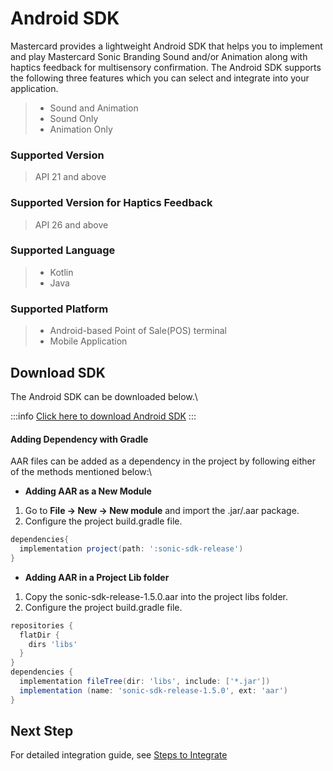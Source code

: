 # Android SDK

Mastercard provides a lightweight Android SDK that helps you to implement and play Mastercard Sonic Branding Sound and/or Animation along with haptics feedback for multisensory confirmation. The Android SDK supports the following three features which you can select and integrate into your application.

> * Sound and Animation
> * Sound Only
> * Animation Only

### Supported Version <a href="#supported-version" id="supported-version"></a>

> API 21 and above

### Supported Version for Haptics Feedback <a href="#supported-version-for-haptics-feedback" id="supported-version-for-haptics-feedback"></a>

> API 26 and above

### Supported Language <a href="#supported-language" id="supported-language"></a>

> * Kotlin
> * Java

### Supported Platform <a href="#supported-platform" id="supported-platform"></a>

> * Android-based Point of Sale(POS) terminal
> * Mobile Application

## Download SDK <a href="#download-sdk" id="download-sdk"></a>

The Android SDK can be downloaded below.\

:::info
[Click here to download Android SDK](/files/sonic-sdk-release-1.5.0.aar)
:::

#### Adding Dependency with Gradle <a href="#adding-dependency-with-gradle" id="adding-dependency-with-gradle"></a>

AAR files can be added as a dependency in the project by following either of the methods mentioned below:\


* **Adding AAR as a New Module**

1. Go to **File -> New -> New module** and import the .jar/.aar package.
2. Configure the project build.gradle file.

```groovy
dependencies{
  implementation project(path: ':sonic-sdk-release')
}
```

* **Adding AAR in a Project Lib folder**

1. Copy the sonic-sdk-release-1.5.0.aar into the project libs folder.
2. Configure the project build.gradle file.

```groovy
repositories {
  flatDir {
    dirs 'libs'
  }
}
dependencies {
  implementation fileTree(dir: 'libs', include: ['*.jar'])
  implementation (name: 'sonic-sdk-release-1.5.0', ext: 'aar')
}
```

## Next Step <a href="#next-step" id="next-step"></a>

For detailed integration guide, see [Steps to Integrate](./android-sdk/steps-to-integrate/)
